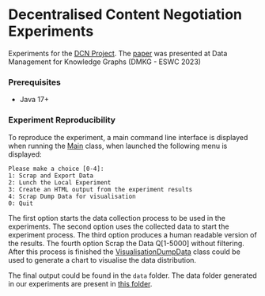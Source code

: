 # Decentralised Content Negotiation Experiments

Experiments for the [DCN Project](https://github.com/YoucTagh/decentralised-cn). The [paper](https://dmkg-workshop.github.io/papers/paper9797.pdf) was presented at Data Management for Knowledge Graphs (DMKG - ESWC 2023)

### Prerequisites
* Java 17+

### Experiment Reproducibility
To reproduce the experiment, a main command line interface is displayed when running the [Main](/src/main/java/fr/minesstetienne/ci/dcn/Main.java) class, when launched the following menu is displayed: 

```
Please make a choice [0-4]:
1: Scrap and Export Data
2: Lunch the Local Experiment
3: Create an HTML output from the experiment results
4: Scrap Dump Data for visualisation
0: Quit
```

The first option starts the data collection process to be used in the experiments.
The second option uses the collected data to start the experiment process.
The third option produces a human readable version of the results.
The fourth option Scrap the Data Q[1-5000] without filtering. After this process is finished the [VisualisationDumpData](/src/main/java/fr/minesstetienne/ci/dcn/VisualisationDumpData.java) class could be used to generate a chart to visualise the data distribution. 

The final output could be found in the `data` folder. The data folder generated in our experiments are present in [this folder](/data).
